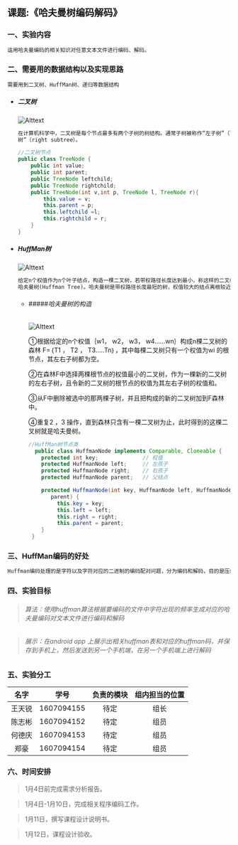 ## 课题:《哈夫曼树编码解码》

### 一、实验内容

  ```txt
  运用哈夫曼编码的相关知识对任意文本文件进行编码、解码。
  ```

### 二、需要用的数据结构以及实现思路

  ```txt
  需要用到二叉树、HuffMan树、递归等数据结构
  ```
* ##### 二叉树

  ![Alttext](https://gss2.bdstatic.com/9fo3dSag_xI4khGkpoWK1HF6hhy/baike/c0%3Dbaike80%2C5%2C5%2C80%2C26/sign=4c929ad3fe1f4134f43a0d2c4476feaf/b999a9014c086e06f719387b01087bf40ad1cb49.jpg)

  ```txt
  在计算机科学中，二叉树是每个节点最多有两个子树的树结构。通常子树被称作“左子树”（left subtree）和“右子
  树”（right subtree）。
  ```

  ```java
  //二叉树节点
  public class TreeNode {
      public int value;
      public int parent;
      public TreeNode leftchild;
      public TreeNode rightchild;
      public TreeNode(int v,int p, TreeNode l, TreeNode r){
          this.value = v;
          this.parent = p;
          this.leftchild =l;
          this.rightchild = r;
      }
  }
  ```

* ##### HuffMan树

  ![Alttext](https://gss1.bdstatic.com/9vo3dSag_xI4khGkpoWK1HF6hhy/baike/c0%3Dbaike92%2C5%2C5%2C92%2C30/sign=5adc683524dda3cc1fe9b07260805264/5366d0160924ab1886c1109d3ffae6cd7a890b40.jpg)

  ```txt
  给定n个权值作为n个叶子结点，构造一棵二叉树，若带权路径长度达到最小，称这样的二叉树为最优二叉树，也称为
  哈夫曼树(Huffman Tree)。哈夫曼树是带权路径长度最短的树，权值较大的结点离根较近
  ```
  * ###### #####哈夫曼树的构造

    ![Alttext](http://see.xidian.edu.cn/cpp/uploads/allimg/120223/1-120223213KW27.jpg)

    ①根据给定的n个权值｛w1， w2， w3， w4......wn｝构成n棵二叉树的森林 F=｛T1 ， T2 ， T3.....Tn｝，其中每棵二叉树只有一个权值为wi 的根节点，其左右子树都为空。

    ②在森林F中选择两棵根节点的权值最小的二叉树，作为一棵新的二叉树的左右子树，且令新的二叉树的根节点的权值为其左右子树的权值和。

    ③从F中删除被选中的那两棵子树，并且把构成的新的二叉树加到F森林中。

    ④重复2 ，3 操作，直到森林只含有一棵二叉树为止，此时得到的这棵二叉树就是哈夫曼树。

    ```java
    //HuffMan树节点类
      public class HuffmanNode implements Comparable, Cloneable {
        protected int key;              // 权值
        protected HuffmanNode left;     // 左孩子
        protected HuffmanNode right;    // 右孩子
        protected HuffmanNode parent;   // 父结点

        protected HuffmanNode(int key, HuffmanNode left, HuffmanNode right, HuffmanNode
           parent) {
             this.key = key;
             this.left = left;
             this.right = right;
             this.parent = parent;
        }
     }
    ```

### 三、HuffMan编码的好处
```txt
Huffman编码处理的是字符以及字符对应的二进制的编码配对问题，分为编码和解码，目的是压缩字符对应的二进制数据长度。我们知道字符存贮和传输的时候都是二进制的(计算机只认识0/1)，那么就有字符与二进制之间的mapping关系。字符属于字符集(Charset), 字符需要通过编码(encode)为二进制进行存贮和传输，显示的时候需要解码(decode)回字符，字符集与编码方法是一对多关系(Unicode可以用UTF-8,UTF-16等编码)。理解了字符集，编码以及解码，满天飞的乱码问题也就游刃而解了。以英文字母小写a为例, ASCII编码中，十进制为97，二进制为01100001。ASCII的每一个字符都用8个Bit(1Byte)编码，假如有1000个字符要传输，那么就要传输8000个Bit。问题来了，英文中字母e的使用频率为12.702%，而z为0.074%，前者是后者的100多倍，但是确使用相同位数的二进制。可以做得更好，方法就是可变长度编码，指导原则就是频率高的用较短的位数编码，频率低的用较长位数编码。Huffman编码算法就是处理这样的问题。
```

### 四、实验目标

>  ###### 算法：使用huffman算法根据要编码的文件中字符出现的频率生成对应的哈夫曼编码对文本文件进行编码和解码

>  ###### 展示：在android app 上展示出相关huffman表和对应的huffman码，并保存到手机上，然后发送到另一个手机端，在另一个手机端上进行解码

### 五、实验分工

|  名字  |     学号     | 负责的模块 | 组内担当的位置 |
| :--: | :--------: | :---: | :-----: |
| 王天锐  | 1607094155 |  待定   |   组长    |
| 陈志彬  | 1607094152 |  待定   |   组员    |
| 何德庆  | 1607094153 |  待定   |   组员    |
|  郑豪  | 1607094154 |  待定   |   组员    |

### 六、时间安排

>1月4日前完成需求分析报告。

>1月4日-1月10日，完成相关程序编码工作。

>1月11日，撰写课程设计说明书。

>1月12日，课程设计验收。


